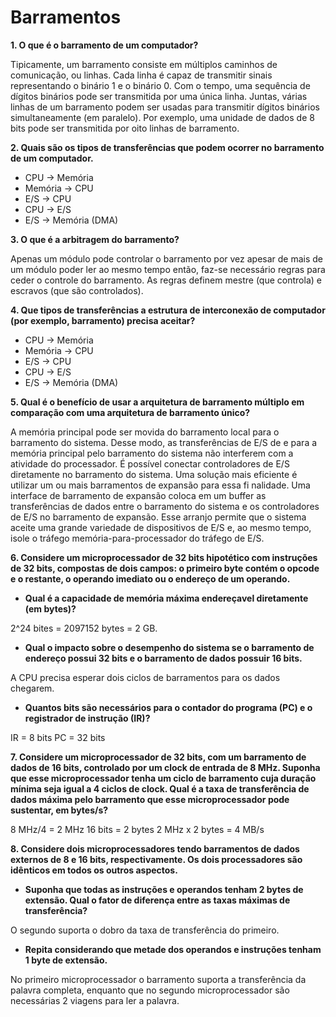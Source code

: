 # Barramentos

**1. O que é o barramento de um computador?**

Tipicamente, um barramento consiste em múltiplos caminhos de comunicação, ou linhas. Cada linha é capaz de transmitir sinais representando o binário 1 e o binário 0. Com o tempo, uma sequência de dígitos binários pode ser transmitida por uma única linha. Juntas, várias linhas de um barramento podem ser usadas para transmitir dígitos binários simultaneamente (em paralelo). Por exemplo, uma unidade de dados de 8 bits pode ser transmitida por oito linhas de barramento.

**2. Quais são os tipos de transferências que podem ocorrer no barramento de um computador.**

* CPU -> Memória
* Memória -> CPU
* E/S -> CPU
* CPU -> E/S
* E/S -> Memória (DMA)

**3. O que é a arbitragem do barramento?**

Apenas um módulo pode controlar o barramento por vez apesar de mais de um módulo poder ler ao mesmo tempo então, faz-se necessário regras para ceder o controle do barramento. As regras definem mestre (que controla) e escravos (que são controlados).

**4. Que tipos de transferências a estrutura de interconexão de computador (por exemplo, barramento) precisa aceitar?**

* CPU -> Memória
* Memória -> CPU
* E/S -> CPU
* CPU -> E/S
* E/S -> Memória (DMA)

**5. Qual é o benefício de usar a arquitetura de barramento múltiplo em comparação com uma arquitetura de barramento único?**

A memória principal pode ser movida do barramento local para o barramento do sistema. Desse modo, as transferências de E/S de e para a memória principal pelo barramento do sistema não interferem com a atividade do processador. É possível conectar controladores de E/S diretamente no barramento do sistema. Uma solução mais eficiente é utilizar um ou mais barramentos de expansão para essa fi nalidade. Uma interface de barramento de expansão coloca em um buffer as transferências de dados entre o barramento do sistema e os controladores de E/S no barramento de expansão. Esse arranjo permite que o sistema aceite uma grande variedade de dispositivos de E/S e, ao mesmo tempo, isole o tráfego memória-para-processador do tráfego de E/S.

**6. Considere um microprocessador de 32 bits hipotético com instruções de 32 bits, compostas de dois campos: o primeiro byte contém o opcode e o restante, o operando imediato ou o endereço de um operando.**

* **Qual é a capacidade de memória máxima endereçavel diretamente (em bytes)?**

2^24 bites = 2097152 bytes = 2 GB.

* **Qual o impacto sobre o desempenho do sistema se o barramento de endereço possui 32 bits e o barramento de dados possuir 16 bits.**

A CPU precisa esperar dois ciclos de barramentos para os dados chegarem.

* **Quantos bits são necessários para o contador do programa (PC) e o registrador de instrução (IR)?**

IR = 8 bits
PC = 32 bits

**7. Considere um microprocessador de 32 bits, com um barramento de dados de 16 bits, controlado por um clock de entrada de 8 MHz. Suponha que esse microprocessador tenha um ciclo de barramento cuja duração mínima seja igual a 4 ciclos de clock. Qual é a taxa de transferência de dados máxima pelo barramento que esse microprocessador pode sustentar, em bytes/s?**

8 MHz/4 = 2 MHz
16 bits = 2 bytes
2 MHz x 2 bytes = 4 MB/s

**8. Considere dois microprocessadores tendo barramentos de dados externos de 8 e 16 bits, respectivamente. Os dois processadores são idênticos em todos os outros aspectos.**

* **Suponha que todas as instruções e operandos tenham 2 bytes de extensão. Qual o fator de diferença entre as taxas máximas de transferência?**

O segundo suporta o dobro da taxa de transferência do primeiro.

* **Repita considerando que metade dos operandos e instruções tenham 1 byte de extensão.**

No primeiro microprocessador o barramento suporta a transferência da palavra completa, enquanto que no segundo microprocessador são necessárias 2 viagens para ler a palavra.